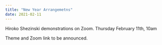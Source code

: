 ```yaml
---
title: "New Year Arrangemetns"
date: 2021-02-11
---
```

Hiroko Shezinski demonstrations on Zoom. Thursday February 11th, 10am

Theme and Zoom link to be announced.
